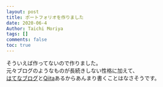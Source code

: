 ```yaml
---
layout: post
title: ポートフォリオを作りました
date: 2020-06-4
Author: Taichi Moriya 
tags: []
comments: false
toc: true
---
```


そういえば作ってないので作りました。  
元々ブログのようなものが長続きしない性格に加えて、  
[はてなブログ](https://morimorimoriya.hatenablog.com/)と[Qiita](https://qiita.com/Moriya-Taichi)あるからあんまり書くことはなさそうです。  
